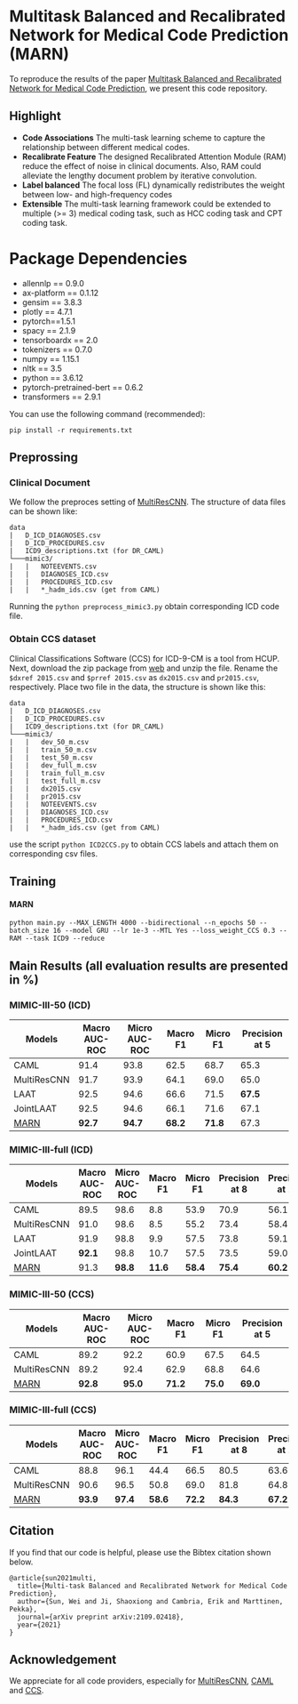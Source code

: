 # Multitask Balanced and Recalibrated Network for Medical Code Prediction (MARN)
To reproduce the results of the paper [Multitask Balanced and Recalibrated Network for Medical Code Prediction](https://arxiv.org/abs/2109.02418), we present this code repository.

## Highlight

- **Code Associations** The multi-task learning scheme to capture the relationship between different medical codes. 
- **Recalibrate Feature** The designed Recalibrated Attention Module (RAM) reduce the effect of noise in clinical documents. Also, RAM could alleviate the lengthy document problem by iterative convolution. 
- **Label balanced** The focal loss (FL) dynamically redistributes the weight between low- and high-frequency codes
- **Extensible** The multi-task learning framework could be extended to multiple (>= 3) medical coding task, such as HCC coding task and CPT coding task. 

# Package Dependencies

* allennlp == 0.9.0
* ax-platform == 0.1.12
* gensim == 3.8.3
* plotly == 4.7.1
* pytorch==1.5.1
* spacy == 2.1.9
* tensorboardx == 2.0
* tokenizers == 0.7.0
* numpy == 1.15.1
* nltk == 3.5
* python == 3.6.12
* pytorch-pretrained-bert == 0.6.2
* transformers == 2.9.1

You can use the following command (recommended):
~~~
pip install -r requirements.txt
~~~

## Preprossing 

### Clinical Document

We follow the preproces setting of [MultiResCNN](https://github.com/foxlf823/Multi-Filter-Residual-Convolutional-Neural-Network). The structure of data files can be shown like:
```
data
|   D_ICD_DIAGNOSES.csv
|   D_ICD_PROCEDURES.csv
|   ICD9_descriptions.txt (for DR_CAML)
└───mimic3/
|   |   NOTEEVENTS.csv
|   |   DIAGNOSES_ICD.csv
|   |   PROCEDURES_ICD.csv
|   |   *_hadm_ids.csv (get from CAML)
```
Running the ```python preprocess_mimic3.py``` obtain corresponding ICD code file.

### Obtain CCS dataset

Clinical Classifications Software (CCS) for ICD-9-CM is a tool from HCUP.
Next, download the zip package from [web](https://www.hcup-us.ahrq.gov/toolssoftware/ccs/Single_Level_CCS_2015.zip) and unzip the file. Rename the ```$dxref 2015.csv``` and ```$prref 2015.csv``` as ```dx2015.csv``` and ```pr2015.csv```, respectively. Place two file in the data, the structure is shown like this:

```
data
|   D_ICD_DIAGNOSES.csv
|   D_ICD_PROCEDURES.csv
|   ICD9_descriptions.txt (for DR_CAML)
└───mimic3/
|   |   dev_50_m.csv
|   |   train_50_m.csv
|   |   test_50_m.csv
|   |   dev_full_m.csv
|   |   train_full_m.csv
|   |   test_full_m.csv
|   |   dx2015.csv
|   |   pr2015.csv
|   |   NOTEEVENTS.csv
|   |   DIAGNOSES_ICD.csv
|   |   PROCEDURES_ICD.csv
|   |   *_hadm_ids.csv (get from CAML)
```
use the script ```python ICD2CCS.py``` to obtain CCS labels and attach them on corresponding csv files.

## Training

#### MARN
~~~
python main.py --MAX_LENGTH 4000 --bidirectional --n_epochs 50 --batch_size 16 --model GRU --lr 1e-3 --MTL Yes --loss_weight_CCS 0.3 --RAM --task ICD9 --reduce
~~~

## Main Results (all evaluation results are presented in %)
### MIMIC-III-50 (ICD)

| Models     |  Macro AUC-ROC |  Micro AUC-ROC | Macro F1 | Micro F1 |  Precision at 5 |
|--------------|-----------|-----------|-----------|--------------|-----------------------|
|CAML | 91.4 | 93.8 | 62.5 | 68.7 | 65.3 |
|MultiResCNN| 91.7 | 93.9 | 64.1 | 69.0 | 65.0 |
|LAAT| 92.5 | 94.6 | 66.6 | 71.5 | **67.5**|
|JointLAAT| 92.5 | 94.6 | 66.1 | 71.6 | 67.1 |
|[MARN](https://drive.google.com/file/d/1oiiXfw9sn3b21nfqpQSIovxRXLhgMrxZ/view?usp=sharing)    | **92.7** | **94.7** | **68.2** | **71.8** | 67.3 |

### MIMIC-III-full (ICD)

| Models     |  Macro AUC-ROC |  Micro AUC-ROC | Macro F1 | Micro F1 |  Precision at 8  |  Precision at 15  |
|--------------|-----------|-----------|-----------|--------------|-----------------------|-----|
|CAML| 89.5 | 98.6 | 8.8 | 53.9 | 70.9 | 56.1 |
|MultiResCNN| 91.0 | 98.6 | 8.5 | 55.2 | 73.4 | 58.4 |
|LAAT| 91.9 | 98.8 | 9.9 | 57.5 | 73.8 | 59.1 |
|JointLAAT| **92.1** | 98.8 | 10.7 | 57.5 | 73.5 | 59.0 |
|[MARN](https://drive.google.com/file/d/1wwOdb8PDC1N0eOJUP3y4cJ2h6WLZHwjI/view?usp=sharing)    | 91.3 | **98.8** | **11.6** | **58.4** | **75.4** | **60.2** |

### MIMIC-III-50 (CCS)

| Models     |  Macro AUC-ROC |  Micro AUC-ROC | Macro F1 | Micro F1 |  Precision at 5 |
|--------------|-----------|-----------|-----------|--------------|-----------------------|
|CAML | 89.2 | 92.2 | 60.9 | 67.5 | 64.5 |
|MultiResCNN | 89.2 | 92.4 | 62.9 | 68.8 | 64.6 |
|[MARN](https://drive.google.com/file/d/1oiiXfw9sn3b21nfqpQSIovxRXLhgMrxZ/view?usp=sharing)   | **92.8** |  **95.0** |	 **71.2**	|  **75.0**	|  **69.0** |

### MIMIC-III-full (CCS)

| Models     |  Macro AUC-ROC |  Micro AUC-ROC | Macro F1 | Micro F1 |  Precision at 8  |  Precision at 15  |
|--------------|-----------|-----------|-----------|--------------|-----------------------|-----|
|CAML| 88.8 | 96.1 | 44.4 | 66.5 | 80.5 | 63.6 |
|MultiResCNN| 90.6 | 96.5 | 50.8 | 69.0 | 81.8 | 64.8 |
|[MARN](https://drive.google.com/file/d/1wwOdb8PDC1N0eOJUP3y4cJ2h6WLZHwjI/view?usp=sharing)    |  **93.9** |  **97.4** |  **58.6** |  **72.2** |  **84.3** |  **67.2** |

## Citation
If you find that our code is helpful, please use the Bibtex citation shown below.

    @article{sun2021multi,
      title={Multi-task Balanced and Recalibrated Network for Medical Code Prediction},
      author={Sun, Wei and Ji, Shaoxiong and Cambria, Erik and Marttinen, Pekka},
      journal={arXiv preprint arXiv:2109.02418},
      year={2021}
    }

## Acknowledgement
We appreciate for all code providers, especially for [MultiResCNN](https://github.com/foxlf823/Multi-Filter-Residual-Convolutional-Neural-Network), [CAML](https://github.com/jamesmullenbach/caml-mimic) and [CCS](https://www.hcup-us.ahrq.gov/toolssoftware/ccs/ccs.jsp).
